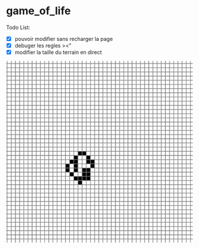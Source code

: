# game_of_life

Todo List:  
  - [x] pouvoir modifier sans recharger la page
  - [x] debuger les regles ><"
  - [x] modifier la taille du terrain en direct

![](game_of_life/images/inutile_sur_20.gif)
